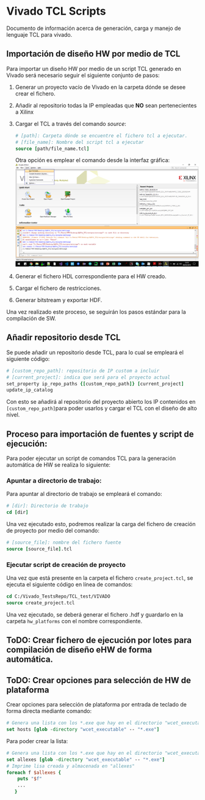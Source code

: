 # Vivado TCL Scripts

Documento de información acerca de generación, carga y manejo de lenguaje TCL para vivado.

## Importación de diseño HW por medio de TCL

Para importar un diseño HW por medio de un script TCL generado en Vivado será necesario seguir el siguiente conjunto de pasos:

1. Generar un proyecto vacío de Vivado en la carpeta dónde se desee crear el fichero.

2. Añadir al repositorio todas la IP empleadas que **NO** sean pertenecientes a Xilinx

3. Cargar el TCL a través del comando *source*:

   ```tcl
   # [path]: Carpeta dónde se encuentre el fichero tcl a ejecutar.
   # [file_name]: Nombre del script tcl a ejecutar
   source [path/file_name.tcl]
   ```
   Otra opción es emplear el comando desde la interfaz gráfica:
   ![Comando desde GUI de Vivado](.\md_images\TCL_Command_GUI.png)

4. Generar el fichero HDL correspondiente para el HW creado.

5. Cargar el fichero de restricciones.

6. Generar bitstream y exportar HDF.

Una vez realizado este proceso, se seguirán los pasos estándar para la compilación de SW.

## Añadir repositorio desde TCL

Se puede añadir un repositorio desde TCL, para lo cual se empleará el siguiente código:

```tcl
# [custom_repo_path]: repositorio de IP custom a incluir
# [current_project]: indica que será para el proyecto actual
set_property ip_repo_paths {[custom_repo_path]} [current_project]
update_ip_catalog
```

Con esto se añadirá al repositorio del proyecto abierto los IP contenidos en `[custom_repo_path]`para poder usarlos y cargar el TCL con el diseño de alto nivel.

## Proceso para importación de fuentes y script de ejecución:

Para poder ejecutar un script de comandos TCL para la generación automática de HW se realiza lo siguiente:

### Apuntar a directorio de trabajo:

Para apuntar al directorio de trabajo se empleará el comando:

```tcl
# [dir]: Directorio de trabajo
cd [dir]
```

Una vez ejecutado esto, podremos realizar la carga del fichero de creación de proyecto por medio del comando:

```tcl
# [source_file]: nombre del fichero fuente
source [source_file].tcl
```

### Ejecutar script de creación de proyecto

Una vez que está presente en la carpeta el fichero `create_project.tcl`, se ejecuta el siguiente código en línea de comandos:

```tcl
cd C:/Vivado_TestsRepo/TCL_test/VIVADO
source create_project.tcl
```

Una vez ejecutado, se deberá generar el fichero .hdf y guardarlo en la carpeta `hw_platforms` con el nombre correspondiente.

## ToDO: Crear fichero de ejecución por lotes para compilación de diseño eHW de forma automática.

## ToDO: Crear opciones para selección de HW de plataforma

Crear opciones para selección de plataforma por entrada de teclado de forma directa mediante comando:

```tcl
# Genera una lista con los *.exe que hay en el directorio "wcet_executable"
set hosts [glob -directory "wcet_executable" -- "*.exe"]
```

Para poder crear la lista:

```tcl
# Genera una lista con los *.exe que hay en el directorio "wcet_executable"
set allexes [glob -directory "wcet_executable" -- "*.exe"]
# Imprime lisa creada y almacenada en "allexes"
foreach f $allexes {
	puts "$f"
    ...
   }
```



